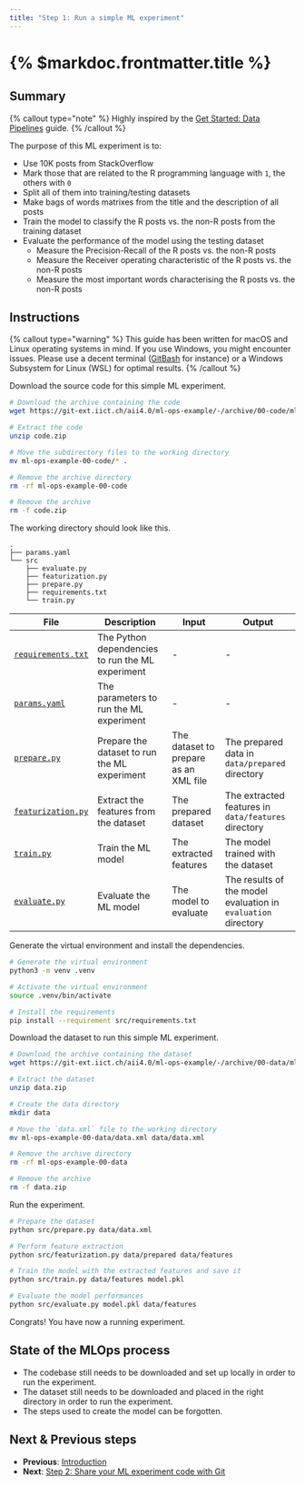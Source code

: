 ```yaml
---
title: "Step 1: Run a simple ML experiment"
---
```


# {% $markdoc.frontmatter.title %}

## Summary

{% callout type="note" %}
Highly inspired by the [Get Started: Data Pipelines](https://dvc.org/doc/start/data-management/pipelines) guide.
{% /callout %}

The purpose of this ML experiment is to:

- Use 10K posts from StackOverflow
- Mark those that are related to the R programming language with `1`, the others with `0`
- Split all of them into training/testing datasets
- Make bags of words matrixes from the title and the description of all posts
- Train the model to classify the R posts vs. the non-R posts from the training dataset
- Evaluate the performance of the model using the testing dataset
    - Measure the Precision-Recall of the R posts vs. the non-R posts
    - Measure the Receiver operating characteristic of the R posts vs. the non-R posts
    - Measure the most important words characterising the R posts vs. the non-R posts

## Instructions

{% callout type="warning" %}
This guide has been written for macOS and Linux operating systems in mind. If you use Windows, you might encounter issues. Please use a decent terminal ([GitBash](https://gitforwindows.org/) for instance) or a Windows Subsystem for Linux (WSL) for optimal results.
{% /callout %}

Download the source code for this simple ML experiment.

```sh
# Download the archive containing the code
wget https://git-ext.iict.ch/aii4.0/ml-ops-example/-/archive/00-code/ml-ops-example-00-code.zip -O code.zip

# Extract the code
unzip code.zip

# Move the subdirectory files to the working directory
mv ml-ops-example-00-code/* .

# Remove the archive directory
rm -rf ml-ops-example-00-code

# Remove the archive
rm -f code.zip
```

The working directory should look like this.

```
.
├── params.yaml
└── src
    ├── evaluate.py
    ├── featurization.py
    ├── prepare.py
    ├── requirements.txt
    └── train.py
```

| File                                          | Description                                       | Input                                 | Output                                                          |
|-----------------------------------------------|---------------------------------------------------|---------------------------------------|-----------------------------------------------------------------|
| [`requirements.txt`](./src/requirements.txt)  | The Python dependencies to run the ML experiment  | -                                     | -                                                               |
| [`params.yaml`](./params.yaml)                | The parameters to run the ML experiment           | -                                     | -                                                               |
| [`prepare.py`](./src/prepare.py)              | Prepare the dataset to run the ML experiment      | The dataset to prepare as an XML file | The prepared data in `data/prepared` directory                  |
| [`featurization.py`](./src/featurization.py)  | Extract the features from the dataset             | The prepared dataset                  | The extracted features in `data/features` directory             |
| [`train.py`](./src/train.py)                  | Train the ML model                                | The extracted features                | The model trained with the dataset                              |
| [`evaluate.py`](./src/evaluate.py)            | Evaluate the ML model                             | The model to evaluate                 | The results of the model evaluation in `evaluation` directory   |

Generate the virtual environment and install the dependencies.

```sh
# Generate the virtual environment
python3 -m venv .venv

# Activate the virtual environment
source .venv/bin/activate

# Install the requirements
pip install --requirement src/requirements.txt
```

Download the dataset to run this simple ML experiment.

```sh
# Download the archive containing the dataset
wget https://git-ext.iict.ch/aii4.0/ml-ops-example/-/archive/00-data/ml-ops-example-00-data.zip -O data.zip

# Extract the dataset
unzip data.zip

# Create the data directory
mkdir data

# Move the `data.xml` file to the working directory
mv ml-ops-example-00-data/data.xml data/data.xml

# Remove the archive directory
rm -rf ml-ops-example-00-data

# Remove the archive
rm -f data.zip
```

Run the experiment.

```sh
# Prepare the dataset
python src/prepare.py data/data.xml

# Perform feature extraction
python src/featurization.py data/prepared data/features

# Train the model with the extracted features and save it
python src/train.py data/features model.pkl

# Evaluate the model performances
python src/evaluate.py model.pkl data/features
```

Congrats! You have now a running experiment.

## State of the MLOps process

- The codebase still needs to be downloaded and set up locally in order to run the experiment.
- The dataset still needs to be downloaded and placed in the right directory in order to run the experiment.
- The steps used to create the model can be forgotten.

## Next & Previous steps

- **Previous**: [Introduction](/the-guide/introduction)
- **Next**: [Step 2: Share your ML experiment code with Git](/the-guide/step-2-share-your-ml-experiment-code-with-git)

